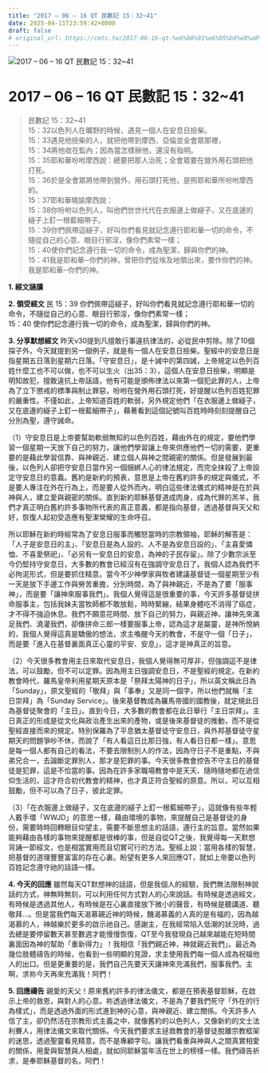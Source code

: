 ```yaml
---
title: "2017 – 06 – 16 QT 民數記 15：32~41"
date: 2025-04-11T23:59:42+0800
draft: false
# original_url: https://cmtc.tw/2017-06-16-qt-%e6%b0%91%e6%95%b8%e8%a8%98-15%ef%bc%9a3241
---
```


![2017 – 06 – 16 QT  民數記 15：32\~41](/images/qt.jpg   "2017 – 06 – 16 QT  民數記 15：32\~41")

# 2017 – 06 – 16 QT 民數記 15：32\~41

> 民數記 15：32\~41  
> 15：32以色列人在曠野的時候，遇見一個人在安息日撿柴。  
> 15：33遇見他撿柴的人，就把他帶到摩西、亞倫並全會眾那裡，  
> 15：34將他收在監內；因為當怎樣辦他，還沒有指明。  
> 15：35耶和華吩咐摩西說：總要把那人治死；全會眾要在營外用石頭把他打死。  
> 15：36於是全會眾將他帶到營外，用石頭打死他，是照耶和華所吩咐摩西的。  
> 15：37耶和華曉諭摩西說：  
> 15：38你吩咐以色列人，叫他們世世代代在衣服邊上做繸子，又在底邊的繸子上釘一根藍細帶子。  
> 15：39你們佩帶這繸子，好叫你們看見就記念遵行耶和華一切的命令，不隨從自己的心意、眼目行邪淫，像你們素常一樣；  
> 15：40使你們記念遵行我一切的命令，成為聖潔，歸與你們的神。  
> 15：41我是耶和華─你們的神，曾把你們從埃及地領出來，要作你們的神。我是耶和華─你們的神。

**1. 經文誦讀**

**2. 領受經文**
民 15：39 你們佩帶這繸子，好叫你們看見就記念遵行耶和華一切的命令，不隨從自己的心意、眼目行邪淫，像你們素常一樣；  
15：40 使你們記念遵行我一切的命令，成為聖潔，歸與你們的神。

**3. 分享默想經文**
昨天v30提到凡擅敢行事違抗律法的，必從民中剪除。除了10個探子外，今天就提到另一個例子，就是有一個人在安息日撿柴。聖經中的安息日是指星期五日落到星期六日落。「守安息日」，是十誡中的第四誡，上帝規定以色列百姓什麼工也不可以做，也不可以生火（出35：3），這個人在安息日撿柴，明顯是明知故犯，擅敢違抗上帝話語，他有可能是頒佈律法以來第一個犯此罪的人，上帝為了立下懲戒的標準與制止罪惡，吩咐在營外用石頭打死，好提醒以色列百姓犯罪的嚴重性。不僅如此，上帝知道百姓的軟弱，另外規定他們「在衣服邊上做繸子，又在底邊的繸子上釘一根藍細帶子」，藉著看到這個記號叫百姓時時刻刻提醒自己分別為聖，遵守誡命。

（1）守安息日是上帝要幫助軟弱無知的以色列百姓，藉由外在的規定，要他們學習一個星期一天放下自己的努力，讓他們學習讓上帝來供應他們一切的需要，更重要的是藉此學習信靠、與神親近、建立個人與神之間親密的關係。但是發展到最後，以色列人卻把守安息日當作另一個捆綁人心的律法規定，而完全抹殺了上帝設定守安息日的意義。舊約是新約的預表，意思是上帝在舊約許多的規定與儀式，不是要人專注在外在行為上，而是要人從外而內，明白這些律法儀式的精神是在於與神與人，建立愛與親密的關係。直到新約耶穌基督道成肉身，成為代罪的羔羊，我們才真正明白舊約許多事物所代表的真正意義，都是指向基督，透過基督與天父和好，恢復人起初受造應有聖潔榮耀的生命呼召。

所以耶穌在新約時經常為了安息日服事而觸怒當時的宗教領袖，耶穌的解答是：「人子是安息日的主」、「安息日是為人設的、人不是為安息日設的」、「主喜愛憐恤、不喜愛祭祀」、「必另有一安息日的安息，為神的子民存留」。除了少數宗派至今仍堅持守安息日，大多數的教會已經沒有在強調守安息日了。我個人認為我們不必拘泥形式，但是要抓住精意。當今不少神學家與牧者建議基督徒一個星期至少有一天是放下手邊工作與勞苦重擔，分別時間，為了與神親近，不是為了要「服事神」，而是要「讓神來服事我們」。我個人覺得這是很重要的事，今天許多基督徒拼命服事主，包括我妹夫當牧師都不敢放鬆，時時緊繃，結果身體吃不消得了癌症，才不得不強迫休息。我們不願意花時間、放下自己的努力，與親近神，讓神先來滿足我們、澆灌我們，卻像拼命三郎一樣要服事上帝，認為這才是屬靈，是神所悅納的，我個人覺得這真是驕傲的想法，求主喚醒今天的教會，不是守一個「日子」，而是要「進入在基督裏面真正心靈的平安、安息」，這才是神真正的旨意。

（2）今天很多教會用主日來取代安息日，我個人覺得無可厚非，但強調這不是律法，可以鼓勵，但不可以定罪。因為用主日強調安息日，不是聖經的規定。在新約教會時代，羅馬皇帝利用星期天原本是「祭拜太陽神的日子」，所以英文稱此日為「Sunday」，原文聖經的「敬拜」與「事奉」又是同一個字，所以他們就稱「主日崇拜」為「Sunday Service」。後來基督教成為羅馬帝國的國教後，就定規此日為基督徒聚會的「主日」。直到今日，大多數的教會都在此日舉行「主日崇拜」。主日真正的形成是從文化與政治產生出來的產物，或是後來基督徒的推動，而不是從聖經直接而來的規定。特別保羅為了平息猶太基督徒守安息日，與外邦基督徒守星期天的問題爭吵不休，而說了「有人看這日比那日強，有人看日日都一樣」。意思是每一個人都有自己的看法，不要去限制別人的作法，因為守日子不是重點，不與弟兄合一，去論斷定罪別人，那才是犯罪的事。今天很多教會控告不守主日的基督徒是犯罪，這是不恰當的事。因為在許多家職場教會中是天天、隨時隨地都在過信仰生活的，這才符合初代教會的精神，也才真正符合聖經的原意。所以，可以互相鼓勵，但不可以為了日子，彼此定罪。

（3）「在衣服邊上做繸子，又在底邊的繸子上釘一根藍細帶子」，這就像有些年輕人戴手環「WWJD」的意思一樣，藉由環境的事物，來提醒自己是基督徒的身份，需要時時回轉眼目仰望主，需要不斷思想主的話語，遵行主的旨意。當然如果能夠藉由各樣的事物來提醒都是很棒的事，但是自從QT之後，我覺得每一天默想背誦一節經文，也是相當實用而且切實可行的方法。聖經上說：當用各樣的智慧，把基督的道理豐豐富富的存在心裏。盼望有更多人來回應QT，就如上帝要以色列百姓記念遵守祂的話語一樣。

**4. 今天的回應**
雖然每天QT默想神的話語，但是我個人的經驗，我們無法限制神說話的方式，神無時無刻，可以利用任何方式對人的心來說話。有時候是透過經文，有時候是透過其他人，有時候是在心裏直接放下微小的聲音，有時候是聽講道、聽敬拜…。但是當我們每天渴慕親近神的時候，饑渴慕義的人真的是有福的，因為越渴慕的人，神越樂於更多的啟示祂自己。感謝主，在我經常陷入低潮的狀況時，過去總是要停留數天甚至數週才能慢慢恢復，QT至今我發現自己越來越能在短時間裏面因為神的幫助「重新得力」！我相信「我們親近神，神就親近我們」。最近為幾位肢體禱告的時候，也看到一些明顯的見證，求主使用我們每一個人成為祝福他人的出口。但是更重要的是，我們自己先要天天讓神來充滿我們，服事我們。主啊，求祢今天再來充滿我！阿們！

**5. 回應禱告**
親愛的天父！原來舊約許多的律法儀文，都是在預表基督耶穌，在啟示上帝的救恩，與對人的心意。祢透過律法儀文，不是為了要我們死守「外在的行為樣式」，而是透過外面的形式進到神的心意，與神親近、建立關係。今天許多人信了主，卻仍然活在宗教形式主義之中，就像舊約的以色列人，又像新約的文士法利賽人，用律法儀文來取代關係。今天我們要求主拯救教會的基督徒脫離宗教框架的迷思，透過聖靈看見精意，而不是專顧字句。讓我們看重與神與人之間真實相愛的關係，用愛與智慧與人相處，就如同耶穌當年活在世上的榜樣一樣。我們禱告祈求，是奉耶穌基督的名，阿們！
